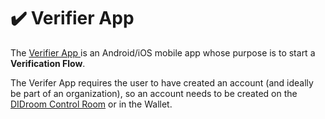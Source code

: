 # ✔️ Verifier App 

The [Verifier App ](https://github.com/ForkbombEu/verifier) is an Android/iOS mobile app whose purpose is to start a **Verification Flow**. 

The Verifer App requires the user to have created an account (and ideally be part of an organization), so an account needs to be created on the [DIDroom Control Room](https://dashboard.didroom.com/) or in the Wallet. 